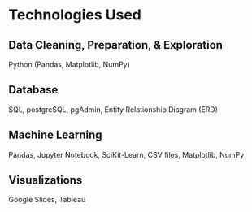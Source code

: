 # Technologies Used

## Data Cleaning, Preparation, & Exploration
Python (Pandas, Matplotlib, NumPy)


## Database
SQL, postgreSQL, pgAdmin, Entity Relationship Diagram (ERD)


## Machine Learning
Pandas, Jupyter Notebook, SciKit-Learn, CSV files, Matplotlib, NumPy


## Visualizations
Google Slides, Tableau